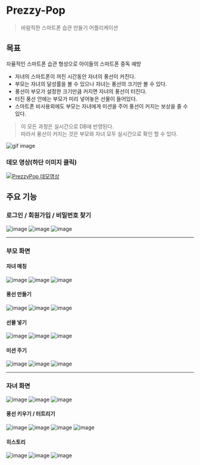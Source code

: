 # Prezzy-Pop
> 바람직한 스마트폰 습관 만들기 어플리케이션

## 목표
자율적인 스마트폰 습관 형성으로 아이들의 스마트폰 중독 예방
- 자녀의 스마트폰이 꺼진 시간동안 자녀의 풍선이 커진다.
- 부모는 자녀의 달성률을 볼 수 있으나 자녀는 풍선의 크기만 볼 수 있다.
- 풍선이 부모가 설정한 크기만큼 커지면 자녀의 풍선이 터진다.
- 터진 풍선 안에는 부모가 미리 넣어놓은 선물이 들어있다.
- 스마트폰 비사용외에도 부모는 자녀에게 미션을 주어 풍선이 커지는 보상을 줄 수 있다.
> 이 모든 과정은 실시간으로 DB에 반영된다.<br>
> 따라서 풍선이 커지는 것은 부모와 자녀 모두 실시간으로 확인 할 수 있다.

![gif image](https://user-images.githubusercontent.com/75887645/122049245-2bd9ce80-ce1d-11eb-9e38-1e7fa6aa2fc6.gif)

### 데모 영상(하단 이미지 클릭)
[![PrezzyPop 데모영상](http://img.youtube.com/vi/3kw0t3HqxAE/0.jpg)](https://youtu.be/3kw0t3HqxAE) 


## 주요 기능
### 로그인 / 회원가입 / 비밀번호 찾기
![image](https://user-images.githubusercontent.com/75887645/125086716-db494e80-e106-11eb-9f57-43d1299cdfec.png)
![image](https://user-images.githubusercontent.com/75887645/125087183-4135d600-e107-11eb-8a47-46d98fcee2f2.png)
![image](https://user-images.githubusercontent.com/75887645/125087212-47c44d80-e107-11eb-827f-656eb275114b.png)

---
### 부모 화면
#### 자녀 매칭
![image](https://user-images.githubusercontent.com/75887645/125088158-2021b500-e108-11eb-8f38-c49d02e46565.png)
![image](https://user-images.githubusercontent.com/75887645/125088179-257eff80-e108-11eb-8174-e6e803ade397.png)
![image](https://user-images.githubusercontent.com/75887645/125088186-29128680-e108-11eb-8eb6-8091d856dc41.png)
#### 풍선 만들기
![image](https://user-images.githubusercontent.com/75887645/125087900-dcc74680-e107-11eb-8141-aa358602e807.png)
![image](https://user-images.githubusercontent.com/75887645/125088025-ff595f80-e107-11eb-9a54-8e3527aa87cf.png)
![image](https://user-images.githubusercontent.com/75887645/125088099-1009d580-e108-11eb-9a72-bbc629fbdbc0.png)
#### 선물 넣기
![image](https://user-images.githubusercontent.com/75887645/125088519-768ef380-e108-11eb-861a-02e73a028951.png)
![image](https://user-images.githubusercontent.com/75887645/125088546-7db60180-e108-11eb-9144-1472a40f10da.png)
![image](https://user-images.githubusercontent.com/75887645/125088570-83134c00-e108-11eb-90d7-6bb959c542ae.png)
#### 미션 주기
![image](https://user-images.githubusercontent.com/75887645/125088772-b6ee7180-e108-11eb-9bb2-e6bfc562f84b.png)
![image](https://user-images.githubusercontent.com/75887645/125088778-b8b83500-e108-11eb-91ed-58ee6e4b0434.png)
![image](https://user-images.githubusercontent.com/75887645/125088813-c077d980-e108-11eb-9082-ed54fe081232.png)

---
### 자녀 화면
![image](https://user-images.githubusercontent.com/75887645/125089078-03d24800-e109-11eb-9934-fc3635602a90.png)
![image](https://user-images.githubusercontent.com/75887645/125181450-cd4b1900-e23f-11eb-8256-567b62399075.png)
![image](https://user-images.githubusercontent.com/75887645/125181405-51e96780-e23f-11eb-95b7-96d91ebece65.png)
#### 풍선 키우기 / 터트리기
![image](https://user-images.githubusercontent.com/75887645/125181426-9412a900-e23f-11eb-90a7-14118ece48d5.png)
![image](https://user-images.githubusercontent.com/75887645/125181433-a7257900-e23f-11eb-90f2-1d412e5919ec.png)
![image](https://user-images.githubusercontent.com/75887645/125181439-bf959380-e23f-11eb-9e1d-439d11be9fc3.png)
![image](https://user-images.githubusercontent.com/75887645/125181442-c3291a80-e23f-11eb-9bda-ed45f472b4ba.png)
#### 히스토리
![image](https://user-images.githubusercontent.com/75887645/125181451-d5a35400-e23f-11eb-9149-b459e5ac9009.png)
![image](https://user-images.githubusercontent.com/75887645/125181452-d805ae00-e23f-11eb-8235-98f20c0def80.png)
![image](https://user-images.githubusercontent.com/75887645/125181454-da680800-e23f-11eb-8407-108c1bc51df6.png)


